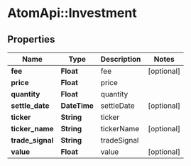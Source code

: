 # AtomApi::Investment

## Properties
Name | Type | Description | Notes
------------ | ------------- | ------------- | -------------
**fee** | **Float** | fee | [optional] 
**price** | **Float** | price | 
**quantity** | **Float** | quantity | 
**settle_date** | **DateTime** | settleDate | [optional] 
**ticker** | **String** | ticker | 
**ticker_name** | **String** | tickerName | [optional] 
**trade_signal** | **String** | tradeSignal | 
**value** | **Float** | value | [optional] 



